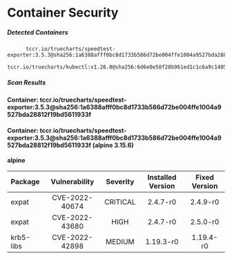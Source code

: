 # Container Security

##### Detected Containers

          tccr.io/truecharts/speedtest-exporter:3.5.3@sha256:1a6388afff0bc8d1733b586d72be004ffe1004a9527bda28812f19bd5611933f
          tccr.io/truecharts/kubectl:v1.26.0@sha256:6d6e0e50f28b961ed1c1c6a9c140553238641591fbdc9ac7c1a348636f78c552

##### Scan Results

**Container: tccr.io/truecharts/speedtest-exporter:3.5.3@sha256:1a6388afff0bc8d1733b586d72be004ffe1004a9527bda28812f19bd5611933f**

#### Container: tccr.io/truecharts/speedtest-exporter:3.5.3@sha256:1a6388afff0bc8d1733b586d72be004ffe1004a9527bda28812f19bd5611933f (alpine 3.15.6)
    

**alpine**

      
| Package         |    Vulnerability   |   Severity  |  Installed Version | Fixed Version |
|:----------------|:------------------:|:-----------:|:------------------:|:-------------:|
| expat         |    CVE-2022-40674   |   CRITICAL  |  2.4.7-r0 | 2.4.9-r0 |
| expat         |    CVE-2022-43680   |   HIGH  |  2.4.7-r0 | 2.5.0-r0 |
| krb5-libs         |    CVE-2022-42898   |   MEDIUM  |  1.19.3-r0 | 1.19.4-r0 |

